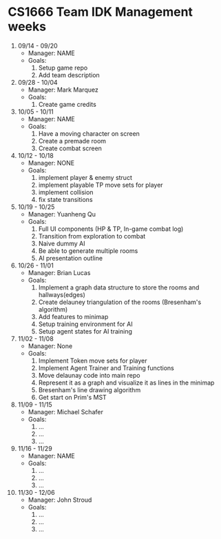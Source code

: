 # CS1666 Team IDK Management weeks

1. 09/14 - 09/20
	* Manager: NAME
	* Goals:
		1. Setup game repo
		2. Add team description
2. 09/28 - 10/04
	* Manager: Mark Marquez
	* Goals:
		1. Create game credits
3. 10/05 - 10/11
	* Manager: NAME
	* Goals:
		1. Have a moving character on screen
		2. Create a premade room
		3. Create combat screen
4. 10/12 - 10/18
	* Manager: NONE
	* Goals:
		1. implement player & enemy struct
		2. implement playable TP move sets for player
		3. implement collision
		4. fix state transitions
5. 10/19 - 10/25
	* Manager: Yuanheng Qu
	* Goals:
		1. Full UI components (HP & TP, In-game combat log)
		2. Transition from exploration to combat
		3. Naive dummy AI
		4. Be able to generate multiple rooms
		5. AI presentation outline
6. 10/26 - 11/01
	* Manager: Brian Lucas
	* Goals:
		1. Implement a graph data structure to store the rooms and hallways(edges)
		2. Create delauney triangulation of the rooms (Bresenham's algorithm)
		3. Add features to minimap
		4. Setup training environment for AI
		5. Setup agent states for AI training
7. 11/02 - 11/08
	* Manager: None
	* Goals:
		1. Implement Token move sets for player
		2. Implement Agent Trainer and Training functions
		3. Move delaunay code into main repo
		4. Represent it as a graph and visualize it as lines in the minimap
		5. Bresenham's line drawing algorithm
		6. Get start on Prim's MST
8. 11/09 - 11/15
	* Manager: Michael Schafer
	* Goals:
		1. ...
		1. ...
		1. ...
9. 11/16 - 11/29
	* Manager: NAME
	* Goals:
		1. ...
		1. ...
		1. ...
10. 11/30 - 12/06
	* Manager: John Stroud
	* Goals:
		1. ...
		1. ...
		1. ...		
